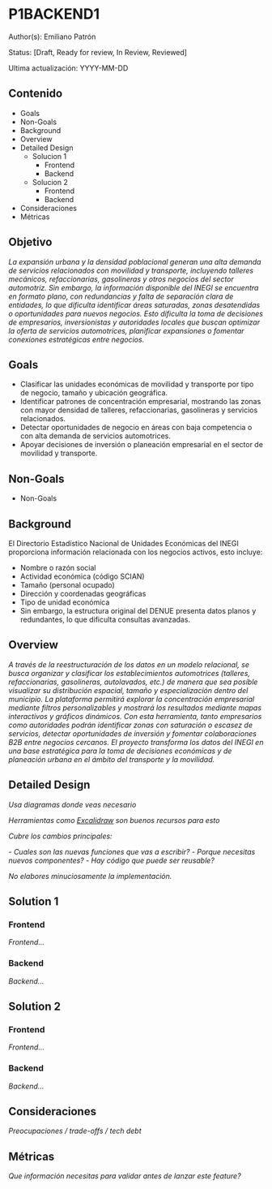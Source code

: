 # P1BACKEND1

Author(s): Emiliano Patrón

Status: [Draft, Ready for review, In Review, Reviewed]

Ultima actualización: YYYY-MM-DD

## Contenido
- Goals
- Non-Goals
- Background
- Overview
- Detailed Design
  - Solucion 1
    - Frontend
    - Backend
  - Solucion 2
    - Frontend
    - Backend
- Consideraciones
- Métricas


## Objetivo
_La expansión urbana y la densidad poblacional generan una alta demanda de servicios relacionados con movilidad y transporte, incluyendo talleres mecánicos, refaccionarias, gasolineras y otros negocios del sector automotriz. Sin embargo, la información disponible del INEGI se encuentra en formato plano, con redundancias y falta de separación clara de entidades, lo que dificulta identificar áreas saturadas, zonas desatendidas o oportunidades para nuevos negocios. Esto dificulta la toma de decisiones de empresarios, inversionistas y autoridades locales que buscan optimizar la oferta de servicios automotrices, planificar expansiones o fomentar conexiones estratégicas entre negocios._

## Goals
- Clasificar las unidades económicas de movilidad y transporte por tipo de negocio, tamaño y ubicación geográfica.
- Identificar patrones de concentración empresarial, mostrando las zonas con mayor densidad de talleres, refaccionarias, gasolineras y servicios relacionados.
- Detectar oportunidades de negocio en áreas con baja competencia o con alta demanda de servicios automotrices.
- Apoyar decisiones de inversión o planeación empresarial en el sector de movilidad y transporte.

## Non-Goals
- Non-Goals

## Background
El Directorio Estadístico Nacional de Unidades Económicas del INEGI proporciona información relacionada con los negocios activos, esto incluye:

- Nombre o razón social
- Actividad económica (código SCIAN)
- Tamaño (personal ocupado)
- Dirección y coordenadas geográficas
- Tipo de unidad económica
- Sin embargo, la estructura original del DENUE presenta datos planos y redundantes, lo que dificulta consultas avanzadas.

## Overview
_A través de la reestructuración de los datos en un modelo relacional, se busca organizar y clasificar los establecimientos automotrices (talleres, refaccionarias, gasolineras, autolavados, etc.) de manera que sea posible visualizar su distribución espacial, tamaño y especialización dentro del municipio.
La plataforma permitirá explorar la concentración empresarial mediante filtros personalizables y mostrará los resultados mediante mapas interactivos y gráficos dinámicos.
Con esta herramienta, tanto empresarios como autoridades podrán identificar zonas con saturación o escasez de servicios, detectar oportunidades de inversión y fomentar colaboraciones B2B entre negocios cercanos.
El proyecto transforma los datos del INEGI en una base estratégica para la toma de decisiones económicas y de planeación urbana en el ámbito del transporte y la movilidad._

## Detailed Design
_Usa diagramas donde veas necesario_

_Herramientas como [Excalidraw](https://excalidraw.com) son buenos recursos para esto_

_Cubre los cambios principales:_

 _- Cuales son las nuevas funciones que vas a escribir?_
 _- Porque necesitas nuevos componentes?_
 _- Hay código que puede ser reusable?_

_No elabores minuciosamente la implementación._

## Solution 1
### Frontend
_Frontend…_
### Backend
_Backend…_

## Solution 2
### Frontend
_Frontend…_
### Backend
_Backend…_

## Consideraciones
_Preocupaciones / trade-offs / tech debt_

## Métricas
_Que información necesitas para validar antes de lanzar este feature?_